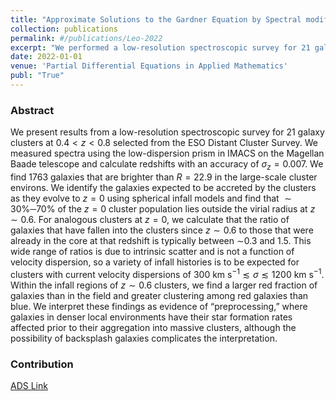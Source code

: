 ```yaml
---
title: "Approximate Solutions to the Gardner Equation by Spectral modified Exponential Time Differencing Method"
collection: publications
permalink: #/publications/Leo-2022
excerpt: "We performed a low-resolution spectroscopic survey for 21 galaxy clusters to measure redshifts to galaxies in each of the cluster fields. Using these redshifts, we identified cluster members and studied their color as a function of their lcoal environment."
date: 2022-01-01
venue: 'Partial Differential Equations in Applied Mathematics'
publ: "True"
---
```


### Abstract
We present results from a low-resolution spectroscopic survey for 21 galaxy clusters at $0.4 < z < 0.8$ selected from the ESO Distant Cluster Survey. We measured spectra using the low-dispersion prism in IMACS on the Magellan Baade telescope and calculate redshifts with an accuracy of $\sigma_z = 0.007$. We find 1763 galaxies that are brighter than $R = 22.9$ in the large-scale cluster environs. We identify the galaxies expected to be accreted by the clusters as they evolve to $z = 0$ using spherical infall models and find that $\sim30\%─70\%$ of the $z = 0$ cluster population lies outside the virial radius at $z\sim0.6$. For analogous clusters at $z = 0$, we calculate that the ratio of galaxies that have fallen into the clusters since $z \sim 0.6$ to those that were already in the core at that redshift is typically between $\sim$0.3 and 1.5. This wide range of ratios is due to intrinsic scatter and is not a function of velocity dispersion, so a variety of infall histories is to be expected for clusters with current velocity dispersions of $300~\mathrm{km~s}^{−1} ≲ σ ≲ 1200~\mathrm{km~s}^{−1}$. Within the infall regions of $z \sim 0.6$ clusters, we find a larger red fraction of galaxies than in the field and greater clustering among red galaxies than blue. We interpret these findings as evidence of “preprocessing,” where galaxies in denser local environments have their star formation rates affected prior to their aggregation into massive clusters, although the possibility of backsplash galaxies complicates the interpretation.


### Contribution
<!-- The original work was done by Dennis Just and was published in 2015. After publication, a significant error was found in the photometry. Dennis Just left 
 astronomy and I took up the role of revising the work. I redid the photometric redshift analysis using the improved photometry and revisited all of the 
 scientific inferences from those redshifts. -->

[ADS Link](https://ui.adsabs.harvard.edu/abs/2019ApJ...885....6J/abstract)
